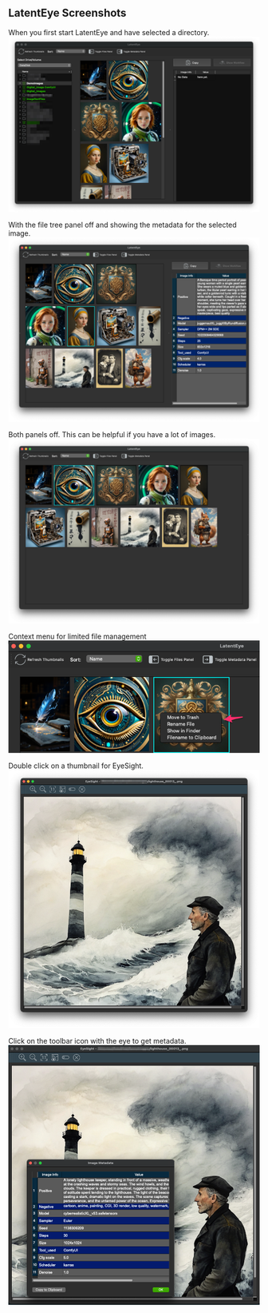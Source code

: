 ## LatentEye Screenshots

When you first start LatentEye and have selected a directory.
![mainwin](./images/main_window.png)

With the file tree panel off and showing the metadata for the selected image.
![filetree](./images/file_panel_off.png)

Both panels off. This can be helpful if you have a lot of images.
![both-off](./images/both_panels_off.png)

Context menu for limited file management
![cmenu](./images/context_menu_sm.png)

Double click on a thumbnail for EyeSight.
![EyeSight](./images/eyesight.png)

Click on the toolbar icon with the eye to get metadata.
![EyeSight-metadata](./images/eyesight_metadata.png)

